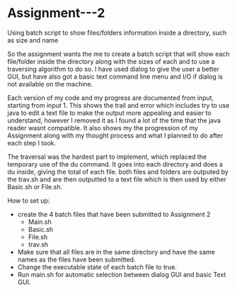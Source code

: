 # Assignment---2
Using batch script to show files/folders information inside a directory, such as size and name

So the assignment wants the me to create a batch script that will show each file/folder inside the directory along with the sizes of each and to use a traversing algorithm to do so. I have used dialog to give the user a better GUI, but have also got a basic text command line menu and I/O if dialog is not available on the machine. 

Each version of my code and my progress are documented from input, starting from input 1. This shows the trail and error which includes try to use java to edit a text file to make the output more appealing and easier to understand, however I removed it as I found a lot of the time that the java reader wasnt compatible. It also shows my the progression of my Assignment along with my thought process and what I planned to do after each step I took. 

The traversal was the hardest part to implement, which replaced the temporary use of the du command. It goes into each directory and does a du inside, giving the total of each file. both files and folders are outputed by the trav.sh and are then outputted to a text file which is then used by either Basic.sh or File.sh. 

How to set up:
- create the 4 batch files that have been submitted to Assignment 2
  - Main.sh
  - Basic.sh
  - File.sh
  - trav.sh
- Make sure that all files are in the same directory and have the same names as the files have been submitted.
- Change the executable state of each batch file to true.
- Run main.sh for automatic selection between dialog GUI and basic Text GUI.
